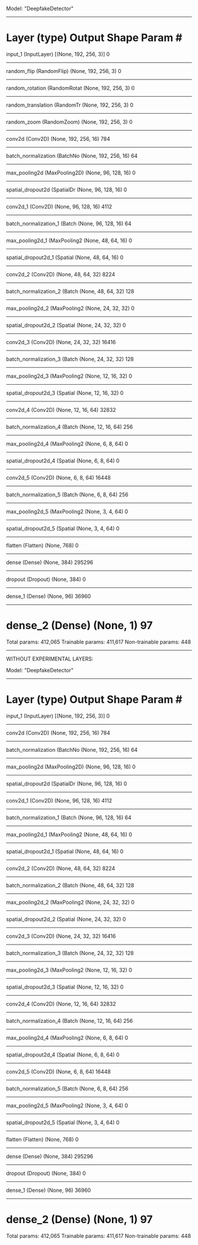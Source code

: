 Model: "DeepfakeDetector"
_________________________________________________________________
Layer (type)                 Output Shape              Param #
=================================================================
input_1 (InputLayer)         [(None, 192, 256, 3)]     0
_________________________________________________________________
random_flip (RandomFlip)     (None, 192, 256, 3)       0
_________________________________________________________________
random_rotation (RandomRotat (None, 192, 256, 3)       0
_________________________________________________________________
random_translation (RandomTr (None, 192, 256, 3)       0
_________________________________________________________________
random_zoom (RandomZoom)     (None, 192, 256, 3)       0
_________________________________________________________________
conv2d (Conv2D)              (None, 192, 256, 16)      784
_________________________________________________________________
batch_normalization (BatchNo (None, 192, 256, 16)      64
_________________________________________________________________
max_pooling2d (MaxPooling2D) (None, 96, 128, 16)       0
_________________________________________________________________
spatial_dropout2d (SpatialDr (None, 96, 128, 16)       0
_________________________________________________________________
conv2d_1 (Conv2D)            (None, 96, 128, 16)       4112
_________________________________________________________________
batch_normalization_1 (Batch (None, 96, 128, 16)       64
_________________________________________________________________
max_pooling2d_1 (MaxPooling2 (None, 48, 64, 16)        0
_________________________________________________________________
spatial_dropout2d_1 (Spatial (None, 48, 64, 16)        0
_________________________________________________________________
conv2d_2 (Conv2D)            (None, 48, 64, 32)        8224
_________________________________________________________________
batch_normalization_2 (Batch (None, 48, 64, 32)        128
_________________________________________________________________
max_pooling2d_2 (MaxPooling2 (None, 24, 32, 32)        0
_________________________________________________________________
spatial_dropout2d_2 (Spatial (None, 24, 32, 32)        0
_________________________________________________________________
conv2d_3 (Conv2D)            (None, 24, 32, 32)        16416
_________________________________________________________________
batch_normalization_3 (Batch (None, 24, 32, 32)        128
_________________________________________________________________
max_pooling2d_3 (MaxPooling2 (None, 12, 16, 32)        0
_________________________________________________________________
spatial_dropout2d_3 (Spatial (None, 12, 16, 32)        0
_________________________________________________________________
conv2d_4 (Conv2D)            (None, 12, 16, 64)        32832
_________________________________________________________________
batch_normalization_4 (Batch (None, 12, 16, 64)        256
_________________________________________________________________
max_pooling2d_4 (MaxPooling2 (None, 6, 8, 64)          0
_________________________________________________________________
spatial_dropout2d_4 (Spatial (None, 6, 8, 64)          0
_________________________________________________________________
conv2d_5 (Conv2D)            (None, 6, 8, 64)          16448
_________________________________________________________________
batch_normalization_5 (Batch (None, 6, 8, 64)          256
_________________________________________________________________
max_pooling2d_5 (MaxPooling2 (None, 3, 4, 64)          0
_________________________________________________________________
spatial_dropout2d_5 (Spatial (None, 3, 4, 64)          0
_________________________________________________________________
flatten (Flatten)            (None, 768)               0
_________________________________________________________________
dense (Dense)                (None, 384)               295296
_________________________________________________________________
dropout (Dropout)            (None, 384)               0
_________________________________________________________________
dense_1 (Dense)              (None, 96)                36960
_________________________________________________________________
dense_2 (Dense)              (None, 1)                 97
=================================================================
Total params: 412,065
Trainable params: 411,617
Non-trainable params: 448
_________________________________________________________________

WITHOUT EXPERIMENTAL LAYERS:

Model: "DeepfakeDetector"
_________________________________________________________________
Layer (type)                 Output Shape              Param #
=================================================================
input_1 (InputLayer)         [(None, 192, 256, 3)]     0
_________________________________________________________________
conv2d (Conv2D)              (None, 192, 256, 16)      784
_________________________________________________________________
batch_normalization (BatchNo (None, 192, 256, 16)      64
_________________________________________________________________
max_pooling2d (MaxPooling2D) (None, 96, 128, 16)       0
_________________________________________________________________
spatial_dropout2d (SpatialDr (None, 96, 128, 16)       0
_________________________________________________________________
conv2d_1 (Conv2D)            (None, 96, 128, 16)       4112
_________________________________________________________________
batch_normalization_1 (Batch (None, 96, 128, 16)       64
_________________________________________________________________
max_pooling2d_1 (MaxPooling2 (None, 48, 64, 16)        0
_________________________________________________________________
spatial_dropout2d_1 (Spatial (None, 48, 64, 16)        0
_________________________________________________________________
conv2d_2 (Conv2D)            (None, 48, 64, 32)        8224
_________________________________________________________________
batch_normalization_2 (Batch (None, 48, 64, 32)        128
_________________________________________________________________
max_pooling2d_2 (MaxPooling2 (None, 24, 32, 32)        0
_________________________________________________________________
spatial_dropout2d_2 (Spatial (None, 24, 32, 32)        0
_________________________________________________________________
conv2d_3 (Conv2D)            (None, 24, 32, 32)        16416
_________________________________________________________________
batch_normalization_3 (Batch (None, 24, 32, 32)        128
_________________________________________________________________
max_pooling2d_3 (MaxPooling2 (None, 12, 16, 32)        0
_________________________________________________________________
spatial_dropout2d_3 (Spatial (None, 12, 16, 32)        0
_________________________________________________________________
conv2d_4 (Conv2D)            (None, 12, 16, 64)        32832
_________________________________________________________________
batch_normalization_4 (Batch (None, 12, 16, 64)        256
_________________________________________________________________
max_pooling2d_4 (MaxPooling2 (None, 6, 8, 64)          0
_________________________________________________________________
spatial_dropout2d_4 (Spatial (None, 6, 8, 64)          0
_________________________________________________________________
conv2d_5 (Conv2D)            (None, 6, 8, 64)          16448
_________________________________________________________________
batch_normalization_5 (Batch (None, 6, 8, 64)          256
_________________________________________________________________
max_pooling2d_5 (MaxPooling2 (None, 3, 4, 64)          0
_________________________________________________________________
spatial_dropout2d_5 (Spatial (None, 3, 4, 64)          0
_________________________________________________________________
flatten (Flatten)            (None, 768)               0
_________________________________________________________________
dense (Dense)                (None, 384)               295296
_________________________________________________________________
dropout (Dropout)            (None, 384)               0
_________________________________________________________________
dense_1 (Dense)              (None, 96)                36960
_________________________________________________________________
dense_2 (Dense)              (None, 1)                 97
=================================================================
Total params: 412,065
Trainable params: 411,617
Non-trainable params: 448